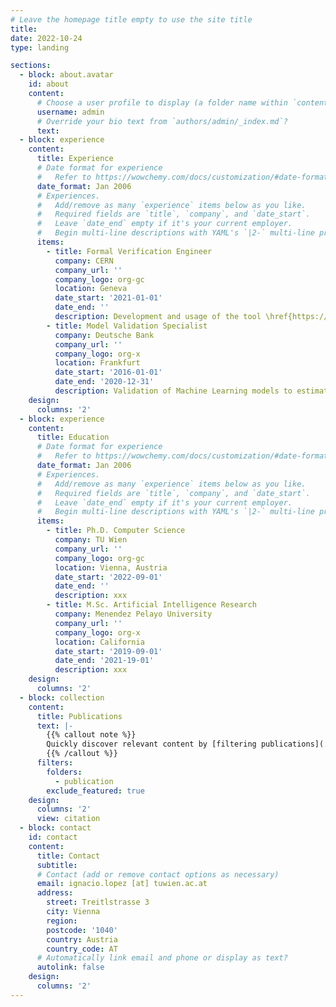 ```yaml
---
# Leave the homepage title empty to use the site title
title:
date: 2022-10-24
type: landing

sections:
  - block: about.avatar
    id: about
    content:
      # Choose a user profile to display (a folder name within `content/authors/`)
      username: admin
      # Override your bio text from `authors/admin/_index.md`?
      text:
  - block: experience
    content:
      title: Experience
      # Date format for experience
      #   Refer to https://wowchemy.com/docs/customization/#date-format
      date_format: Jan 2006
      # Experiences.
      #   Add/remove as many `experience` items below as you like.
      #   Required fields are `title`, `company`, and `date_start`.
      #   Leave `date_end` empty if it's your current employer.
      #   Begin multi-line descriptions with YAML's `|2-` multi-line prefix.
      items:
        - title: Formal Verification Engineer
          company: CERN
          company_url: ''
          company_logo: org-gc
          location: Geneva
          date_start: '2021-01-01'
          date_end: ''
          description: Development and usage of the tool \href{https://gitlab.com/plcverif-oss}{PLCverif} to automatically formally verify PLC code.
        - title: Model Validation Specialist
          company: Deutsche Bank
          company_url: ''
          company_logo: org-x
          location: Frankfurt
          date_start: '2016-01-01'
          date_end: '2020-12-31'
          description: Validation of Machine Learning models to estimate credit score by performing different analyses, such as assumptions validation, sensitivity, robustness, and back-testing.
    design:
      columns: '2'
  - block: experience
    content:
      title: Education
      # Date format for experience
      #   Refer to https://wowchemy.com/docs/customization/#date-format
      date_format: Jan 2006
      # Experiences.
      #   Add/remove as many `experience` items below as you like.
      #   Required fields are `title`, `company`, and `date_start`.
      #   Leave `date_end` empty if it's your current employer.
      #   Begin multi-line descriptions with YAML's `|2-` multi-line prefix.
      items:
        - title: Ph.D. Computer Science
          company: TU Wien
          company_url: ''
          company_logo: org-gc
          location: Vienna, Austria
          date_start: '2022-09-01'
          date_end: ''
          description: xxx
        - title: M.Sc. Artificial Intelligence Research
          company: Menendez Pelayo University
          company_url: ''
          company_logo: org-x
          location: California
          date_start: '2019-09-01'
          date_end: '2021-19-01'
          description: xxx
    design:
      columns: '2'
  - block: collection
    content:
      title: Publications
      text: |-
        {{% callout note %}}
        Quickly discover relevant content by [filtering publications](./publication/).
        {{% /callout %}}
      filters:
        folders:
          - publication
        exclude_featured: true
    design:
      columns: '2'
      view: citation
  - block: contact
    id: contact
    content:
      title: Contact
      subtitle:
      # Contact (add or remove contact options as necessary)
      email: ignacio.lopez [at] tuwien.ac.at
      address:
        street: Treitlstrasse 3
        city: Vienna
        region: 
        postcode: '1040'
        country: Austria
        country_code: AT
      # Automatically link email and phone or display as text?
      autolink: false
    design:
      columns: '2'
---
```


